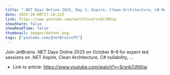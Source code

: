 ```yaml
---
title: ".NET Days Online 2025, Day 1: Aspire, Clean Architecture, C# Nullability, Messaging, Uno, Blazor TDD"
date: 2025-10-08T17:18:22Z
link: https://www.youtube.com/watch?v=Srsnb7JNXiw
showShare: false
showReadTime: false
thumbnail: images/dotnet.png
tags: ["youtube.com/@JetBrainsTV"]
---
```

Join JetBrains .NET Days Online 2025 on October 8–9 for expert-led sessions on .NET Aspire, Clean Architecture, C# nullability, ...

- Link to article: https://www.youtube.com/watch?v=Srsnb7JNXiw
